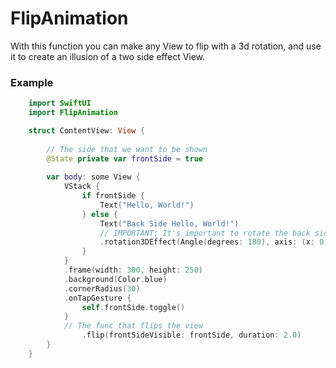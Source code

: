 # FlipAnimation

With this function you can make any View to flip with a 3d rotation, and use it to create an illusion of a two side effect View.

### Example

```swift
    import SwiftUI
    import FlipAnimation

    struct ContentView: View {
        
        // The side that we want to be shown
        @State private var frontSide = true
        
        var body: some View {
            VStack {
                if frontSide {
                    Text("Hello, World!")
                } else {
                    Text("Back Side Hello, World!")
                    // IMPORTANT: It's important to rotate the back side view 180 degrees
                    .rotation3DEffect(Angle(degrees: 180), axis: (x: 0, y: 1, z: 0))
                }
            }
            .frame(width: 300, height: 250)
            .background(Color.blue)
            .cornerRadius(30)
            .onTapGesture {
                self.frontSide.toggle()
            }
            // The func that flips the view
                .flip(frontSideVisible: frontSide, duration: 2.0)
        }
    }
```
